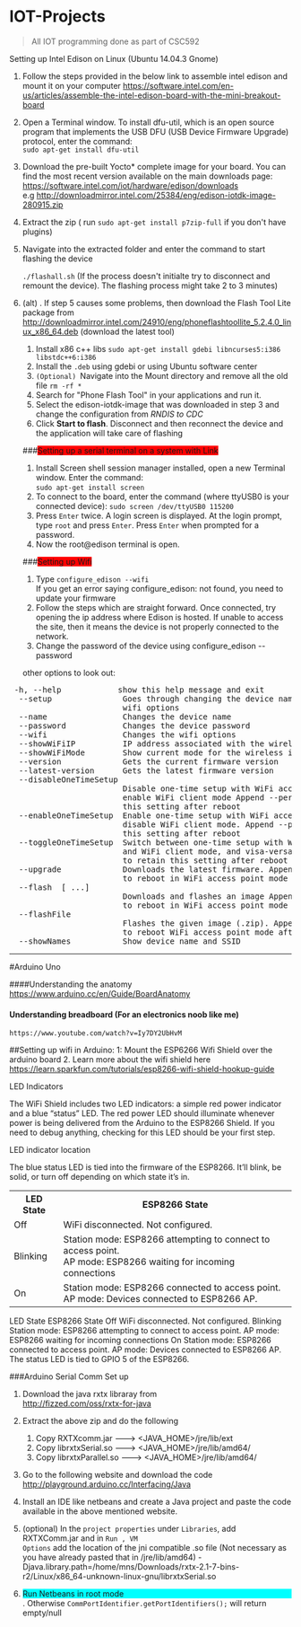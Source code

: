 # IOT-Projects

<blockquote>All IOT programming done as part of CSC592</blockquote>

Setting up Intel Edison on Linux (Ubuntu 14.04.3 Gnome)

1. Follow the steps provided in the below link to assemble intel edison and mount it on your computer
    https://software.intel.com/en-us/articles/assemble-the-intel-edison-board-with-the-mini-breakout-board

2. Open a Terminal window. To install dfu-util, which is an open source program that implements the USB DFU (USB Device         Firmware Upgrade) protocol, enter the command: <br />
    `sudo apt-get install dfu-util`

3. Download the pre-built Yocto* complete image for your board. You can find the most recent version available on the main        downloads page: <br />https://software.intel.com/iot/hardware/edison/downloads <br />e.g http://downloadmirror.intel.com/25384/eng/edison-iotdk-image-280915.zip

4. Extract the zip ( run `sudo apt-get install p7zip-full` if you don't have plugins)

5. Navigate into the extracted folder and enter the command to start flashing the device <br />

    `./flashall.sh`
    (If the process doesn't initialte try to disconnect and remount the device). The flashing process might take 2 to 3          minutes)

5. (alt) . If step 5 causes some problems, then download the Flash Tool Lite package from                        http://downloadmirror.intel.com/24910/eng/phoneflashtoollite_5.2.4.0_linux_x86_64.deb  (download the latest tool)

    1. Install x86 c++ libs `sudo apt-get install gdebi libncurses5:i386 libstdc++6:i386`  
    2. Install the <code>.deb</code> using gdebi or using Ubuntu software center
    3. <code>(Optional) </code>Navigate into the Mount directory and remove all the old file `rm -rf *` 
    4. Search for "Phone Flash Tool" in your applications and run it.
    5. Select the edison-iotdk-image that was downloaded in step 3 and change the configuration from <em>RNDIS to CDC</em>
    6. Click <b>Start to flash</b>. Disconnect and then reconnect the device and the application will take care of flashing
    

    
    ###<span style="background-color:red">Setting up a serial terminal on a system with Link</span>
    
    1. Install Screen shell session manager installed, open a new Terminal window. Enter the command: <br />
        `sudo apt-get install screen`
    2. To connect to the board, enter the command (where ttyUSB0 is your connected device):
        `sudo screen /dev/ttyUSB0 115200`
    3. Press `Enter` twice. A login screen is displayed. At the login prompt, type `root` and press `Enter`.
        Press `Enter` when prompted for a password.
    4. Now the root@edison terminal is open.
    
    ###<span style="background-color:red">Setting up Wifi</span>
    
    1. Type `configure_edison --wifi` <br/>If you get an error saying configure_edison: not found, you need to update your         firmware
    2. Follow the steps which are straight forward. Once connected, try opening the ip address where Edison is hosted.
        If unable to access the site, then it means the device is not properly connected to the network.
    3. Change the password of the device using configure_edison --password
    
    other options to look out: <br/>
  <pre> -h, --help            show this help message and exit
  --setup               Goes through changing the device name, password, and
                        wifi options
  --name                Changes the device name
  --password            Changes the device password
  --wifi                Changes the wifi options
  --showWiFiIP          IP address associated with the wireless interface
  --showWiFiMode        Show current mode for the wireless interface
  --version             Gets the current firmware version
  --latest-version      Gets the latest firmware version
  --disableOneTimeSetup
                        Disable one-time setup with WiFi access point and
                        enable WiFi client mode Append --persist to retain
                        this setting after reboot
  --enableOneTimeSetup  Enable one-time setup with WiFi access point and
                        disable WiFi client mode. Append --persist to retain
                        this setting after reboot
  --toggleOneTimeSetup  Switch between one-time setup with WiFi access point
                        and WiFi client mode, and visa-versa. Append --persist
                        to retain this setting after reboot
  --upgrade             Downloads the latest firmware. Append --restartWithAP
                        to reboot in WiFi access point mode after flashing
  --flash <version> [<release name> ...]
                        Downloads and flashes an image Append --restartWithAP
                        to reboot in WiFi access point mode after flashing
  --flashFile <image-file>
                        Flashes the given image (.zip). Append --restartWithAP
                        to reboot WiFi access point mode after flashing
  --showNames           Show device name and SSID
</pre>

<hr/>
#Arduino Uno

####Understanding the anatomy
    https://www.arduino.cc/en/Guide/BoardAnatomy

#### Understanding breadboard (For an electronics noob like me)
    https://www.youtube.com/watch?v=Iy7DY2UbHvM
    
##Setting up wifi in Arduino:
1: Mount the ESP6266 Wifi Shield over the arduino board
2. Learn more about the wifi shield here <br>
    https://learn.sparkfun.com/tutorials/esp8266-wifi-shield-hookup-guide

LED Indicators

The WiFi Shield includes two LED indicators: a simple red power indicator and a blue “status” LED. The red power LED should illuminate whenever power is being delivered from the Arduino to the ESP8266 Shield. If you need to debug anything, checking for this LED should be your first step.

LED indicator location

The blue status LED is tied into the firmware of the ESP8266. It’ll blink, be solid, or turn off depending on which state it’s in.

<table class="table table-striped table-bordered">
<tbody><tr><th>LED State</th><th>ESP8266 State</th></tr>
<tr><td>Off</td><td>WiFi disconnected. Not configured.</td></tr>
<tr><td>Blinking</td><td>Station mode: ESP8266 attempting to connect to access point.<br>AP mode: ESP8266 waiting for incoming connections</td></tr>
<tr><td>On</td><td>Station mode: ESP8266 connected to access point.<br>AP mode: Devices connected to ESP8266 AP.</td></tr>
</tbody></table>
LED State	ESP8266 State
Off	WiFi disconnected. Not configured.
Blinking	Station mode: ESP8266 attempting to connect to access point.
AP mode: ESP8266 waiting for incoming connections
On	Station mode: ESP8266 connected to access point.
AP mode: Devices connected to ESP8266 AP.
The status LED is tied to GPIO 5 of the ESP8266.


###Arduino Serial Comm Set up
1. Download the java rxtx libraray from <br>http://fizzed.com/oss/rxtx-for-java
2. Extract the above zip and do the following <br>
    1. Copy RXTXcomm.jar ---> <JAVA_HOME>/jre/lib/ext
    2. Copy librxtxSerial.so ---> <JAVA_HOME>/jre/lib/amd64/
    3. Copy librxtxParallel.so ---> <JAVA_HOME>/jre/lib/amd64/

3. Go to the following website and download the code <br>
    http://playground.arduino.cc/Interfacing/Java

4. Install an IDE like netbeans and create a Java project and paste the code available in the above mentioned website.
5. (optional) In the <code>project properties</code> under <code>Libraries</code>, add RXTXComm.jar and in <code>Run , VM Options</code> add the location of the jni compatible .so file (Not necessary as you have already pasted that in /jre/lib/amd64)
    -Djava.library.path=/home/mns/Downloads/rxtx-2.1-7-bins-r2/Linux/x86_64-unknown-linux-gnu/librxtxSerial.so

6. <div style="background-color:cyan">Run Netbeans in root mode</div>. Otherwise <code>CommPortIdentifier.getPortIdentifiers();</code> will return empty/null
    
    

 

